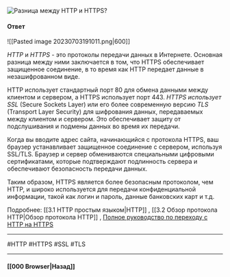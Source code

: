 ![Разница между `HTTP` и `HTTPS`?](https://youtu.be/xZLxdts7ZW4?t=31)

#### Ответ

![[Pasted image 20230703191011.png|600]]

*HTTP* и *HTTPS* - это протоколы передачи данных в Интернете. Основная разница между ними заключается в том, что HTTPS обеспечивает защищенное соединение, в то время как HTTP передает данные в незашифрованном виде.

HTTP использует стандартный порт 80 для обмена данными между клиентом и сервером, а HTTPS использует порт 443. *HTTPS использует SSL* (Secure Sockets Layer) или его более современную версию *TLS* (Transport Layer Security) для шифрования данных, передаваемых между клиентом и сервером. Это обеспечивает защиту от подслушивания и подмены данных во время их передачи.

Когда вы вводите адрес сайта, начинающийся с протокола HTTPS, ваш браузер устанавливает защищенное соединение с сервером, используя SSL/TLS. Браузер и сервер обмениваются специальными цифровыми сертификатами, которые подтверждают подлинность сервера и обеспечивают безопасность передачи данных.

Таким образом, HTTPS является более безопасным протоколом, чем HTTP, и широко используется для передачи конфиденциальной информации, такой как логин и пароль, данные банковских карт и т.д.

Подробнее: [[3.1 HTTP простым языком|HTTP]] , [[3.2 Обзор протокола HTTP|Обзор протокола HTTP]] , [Полное руководство по переходу с HTTP на HTTPS](https://habr.com/ru/articles/332294/)

___
#HTTP #HTTPS #SSL #TLS

___

#### [[000 Browser|Назад]]